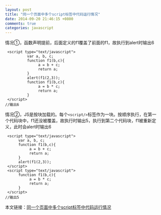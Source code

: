 ```yaml
---
layout: post
title: "同一个页面中多个script标签中代码运行情况"
date: 2014-09-20 21:46:15 +0800
comments: true
categories: javascript
---
```


情况①，函数声明提前，后面定义的f1覆盖了前面的f1，故执行到alert时输出6

	 <script type="text/javascript">
	          var a, b, c;
	          function f1(b,c){
	               a = b + c;
	               return a;
	          }
	          alert(f1(2,3));
	          function f1(b,c){
	               a = b * c;
	               return a;
	          }
	 </script>
	//输出6

情况②，JS是按块加载的。每个`<script/>`标签作为一块。按顺序执行，在第一个代码块中，f1还没被覆盖，故执行时输出5，执行到第二个代码块，f1被重新定义，此时会alert时输出6

     <script type="text/javascript">
          var a, b, c;
          function f1(b,c){
               a = b + c;
               return a;
          }
          alert(f1(2,3));
     </script>
     <script type="text/javascript">    
          function f1(b,c){
               a = b * c;
               return a;
          }
     </script>
	//输出5


本文链接：[同一个页面中多个script标签中代码运行情况](http://mirrur.github.io/blog/2014/09/20/tong-ge-ye-mian-zhong-duo-ge-biao-qian-zhong-dai-ma-yun-xing-qing-kuang/)
